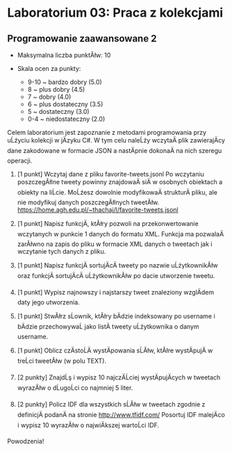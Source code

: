# Laboratorium 03: Praca z kolekcjami
## Programowanie zaawansowane 2

- Maksymalna liczba punktĂłw: 10

- Skala ocen za punkty:
    - 9-10 ~ bardzo dobry (5.0)
    - 8 ~ plus dobry (4.5)
    - 7 ~ dobry (4.0)
    - 6 ~ plus dostateczny (3.5)
    - 5 ~ dostateczny (3.0)
    - 0-4 ~ niedostateczny (2.0)

Celem laboratorium jest zapoznanie z metodami programowania przy uĹźyciu kolekcji w jÄzyku C#. W tym celu naleĹźy wczytaÄ plik zawierajÄcy dane zakodowane w formacie JSON a nastÄpnie dokonaÄ na nich szeregu operacji.

1. [1 punkt] Wczytaj dane z pliku favorite-tweets.jsonl Po wczytaniu poszczegĂłlne tweety powinny znajdowaÄ siÄ w osobnych obiektach a obiekty na liĹcie.  MoĹźesz dowolnie modyfikowaÄ strukturÄ pliku, ale nie modyfikuj danych poszczegĂłlnych tweetĂłw. https://home.agh.edu.pl/~thachaj/l/favorite-tweets.jsonl

2. [1 punkt] Napisz funkcjÄ, ktĂłry pozwoli na przekonwertowanie wczytanych w punkcie 1 danych do formatu XML. Funkcja ma pozwalaÄ zarĂłwno na zapis do pliku w formacie XML danych o tweetach jak i wczytanie tych danych z pliku.    

3. [1 punkt] Napisz funkcjÄ sortujÄcÄ tweety po nazwie uĹźytkownikĂłw oraz funkcjÄ sortujÄcÄ uĹźytkownikĂłw po dacie utworzenie tweetu.

4. [1 punkt] Wypisz najnowszy i najstarszy tweet znaleziony wzglÄdem daty jego utworzenia.

5. [1 punkt] StwĂłrz sĹownik, ktĂłry bÄdzie indeksowany po username i bÄdzie przechowywaĹ jako listÄ tweety uĹźytkownika o danym username.

6. [1 punkt] Oblicz czÄstoĹÄ wystÄpowania sĹĂłw, ktĂłre wystÄpujÄ w treĹci tweetĂłw (w polu TEXT).

7. [2 punkty] ZnajdĹş i wypisz 10 najczÄĹciej wystÄpujÄcych w tweetach wyrazĂłw o dĹugoĹci co najmniej 5 liter.

8. [2 punkty] Policz IDF dla wszystkich sĹĂłw w tweetach zgodnie z definicjÄ podanÄ na stronie http://www.tfidf.com/ Posortuj IDF malejÄco i wypisz 10 wyrazĂłw o najwiÄkszej wartoĹci IDF.

Powodzenia!